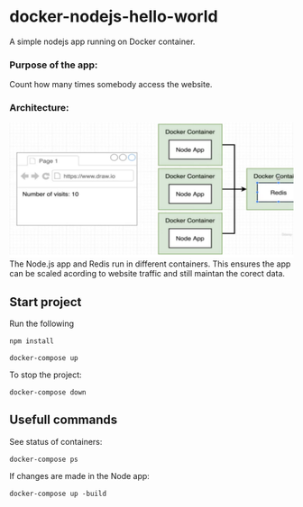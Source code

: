 # docker-nodejs-hello-world
A simple nodejs app running on Docker container.

### Purpose of the app:
Count how many times somebody access the website. 

### Architecture:

![App architecture](extra/Docker-ecosystem-Google-Docs.png)
The Node.js app and Redis run in different containers. This ensures the app can be scaled acording to website traffic and still maintan the corect data.

## Start project

Run the following 
```
npm install
```

```
docker-compose up   
```
To stop the project:
```
docker-compose down
```

## Usefull commands

See status of containers:
```
docker-compose ps 
```
If changes are made in the Node app:
```
docker-compose up -build 
```
